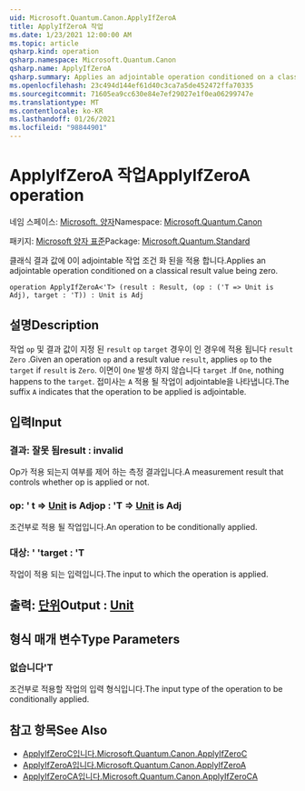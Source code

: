 ```yaml
---
uid: Microsoft.Quantum.Canon.ApplyIfZeroA
title: ApplyIfZeroA 작업
ms.date: 1/23/2021 12:00:00 AM
ms.topic: article
qsharp.kind: operation
qsharp.namespace: Microsoft.Quantum.Canon
qsharp.name: ApplyIfZeroA
qsharp.summary: Applies an adjointable operation conditioned on a classical result value being zero.
ms.openlocfilehash: 23c494d144ef61d40c3ca7a5de452472ffa70335
ms.sourcegitcommit: 71605ea9cc630e84e7ef29027e1f0ea06299747e
ms.translationtype: MT
ms.contentlocale: ko-KR
ms.lasthandoff: 01/26/2021
ms.locfileid: "98844901"
---
```

# <a name="applyifzeroa-operation"></a><span data-ttu-id="a7f56-102">ApplyIfZeroA 작업</span><span class="sxs-lookup"><span data-stu-id="a7f56-102">ApplyIfZeroA operation</span></span>

<span data-ttu-id="a7f56-103">네임 스페이스: [Microsoft. 양자](xref:Microsoft.Quantum.Canon)</span><span class="sxs-lookup"><span data-stu-id="a7f56-103">Namespace: [Microsoft.Quantum.Canon](xref:Microsoft.Quantum.Canon)</span></span>

<span data-ttu-id="a7f56-104">패키지: [Microsoft 양자 표준](https://nuget.org/packages/Microsoft.Quantum.Standard)</span><span class="sxs-lookup"><span data-stu-id="a7f56-104">Package: [Microsoft.Quantum.Standard](https://nuget.org/packages/Microsoft.Quantum.Standard)</span></span>


<span data-ttu-id="a7f56-105">클래식 결과 값에 0이 adjointable 작업 조건 화 된을 적용 합니다.</span><span class="sxs-lookup"><span data-stu-id="a7f56-105">Applies an adjointable operation conditioned on a classical result value being zero.</span></span>

```qsharp
operation ApplyIfZeroA<'T> (result : Result, (op : ('T => Unit is Adj), target : 'T)) : Unit is Adj
```


## <a name="description"></a><span data-ttu-id="a7f56-106">설명</span><span class="sxs-lookup"><span data-stu-id="a7f56-106">Description</span></span>

<span data-ttu-id="a7f56-107">작업 `op` 및 결과 값이 지정 된 `result` `op` `target` 경우이 인 경우에 적용 됩니다 `result` `Zero` .</span><span class="sxs-lookup"><span data-stu-id="a7f56-107">Given an operation `op` and a result value `result`, applies `op` to the `target` if `result` is `Zero`.</span></span> <span data-ttu-id="a7f56-108">이면이 `One` 발생 하지 않습니다 `target` .</span><span class="sxs-lookup"><span data-stu-id="a7f56-108">If `One`, nothing happens to the `target`.</span></span>
<span data-ttu-id="a7f56-109">접미사는 `A` 적용 될 작업이 adjointable을 나타냅니다.</span><span class="sxs-lookup"><span data-stu-id="a7f56-109">The suffix `A` indicates that the operation to be applied is adjointable.</span></span>

## <a name="input"></a><span data-ttu-id="a7f56-110">입력</span><span class="sxs-lookup"><span data-stu-id="a7f56-110">Input</span></span>

### <a name="result--__invalidresult__"></a><span data-ttu-id="a7f56-111">결과: __잘못 <Result> 됨__</span><span class="sxs-lookup"><span data-stu-id="a7f56-111">result : __invalid<Result>__</span></span>

<span data-ttu-id="a7f56-112">Op가 적용 되는지 여부를 제어 하는 측정 결과입니다.</span><span class="sxs-lookup"><span data-stu-id="a7f56-112">A measurement result that controls whether op is applied or not.</span></span>


### <a name="op--t--unit--is-adj"></a><span data-ttu-id="a7f56-113">op: ' t => [Unit](xref:microsoft.quantum.lang-ref.unit)  is Adj</span><span class="sxs-lookup"><span data-stu-id="a7f56-113">op : 'T => [Unit](xref:microsoft.quantum.lang-ref.unit)  is Adj</span></span>

<span data-ttu-id="a7f56-114">조건부로 적용 될 작업입니다.</span><span class="sxs-lookup"><span data-stu-id="a7f56-114">An operation to be conditionally applied.</span></span>


### <a name="target--t"></a><span data-ttu-id="a7f56-115">대상: ' '</span><span class="sxs-lookup"><span data-stu-id="a7f56-115">target : 'T</span></span>

<span data-ttu-id="a7f56-116">작업이 적용 되는 입력입니다.</span><span class="sxs-lookup"><span data-stu-id="a7f56-116">The input to which the operation is applied.</span></span>



## <a name="output--unit"></a><span data-ttu-id="a7f56-117">출력: [단위](xref:microsoft.quantum.lang-ref.unit)</span><span class="sxs-lookup"><span data-stu-id="a7f56-117">Output : [Unit](xref:microsoft.quantum.lang-ref.unit)</span></span>



## <a name="type-parameters"></a><span data-ttu-id="a7f56-118">형식 매개 변수</span><span class="sxs-lookup"><span data-stu-id="a7f56-118">Type Parameters</span></span>

### <a name="t"></a><span data-ttu-id="a7f56-119">없습니다</span><span class="sxs-lookup"><span data-stu-id="a7f56-119">'T</span></span>

<span data-ttu-id="a7f56-120">조건부로 적용할 작업의 입력 형식입니다.</span><span class="sxs-lookup"><span data-stu-id="a7f56-120">The input type of the operation to be conditionally applied.</span></span>

## <a name="see-also"></a><span data-ttu-id="a7f56-121">참고 항목</span><span class="sxs-lookup"><span data-stu-id="a7f56-121">See Also</span></span>

- [<span data-ttu-id="a7f56-122">ApplyIfZeroC입니다.</span><span class="sxs-lookup"><span data-stu-id="a7f56-122">Microsoft.Quantum.Canon.ApplyIfZeroC</span></span>](xref:Microsoft.Quantum.Canon.ApplyIfZeroC)
- [<span data-ttu-id="a7f56-123">ApplyIfZeroA입니다.</span><span class="sxs-lookup"><span data-stu-id="a7f56-123">Microsoft.Quantum.Canon.ApplyIfZeroA</span></span>](xref:Microsoft.Quantum.Canon.ApplyIfZeroA)
- [<span data-ttu-id="a7f56-124">ApplyIfZeroCA입니다.</span><span class="sxs-lookup"><span data-stu-id="a7f56-124">Microsoft.Quantum.Canon.ApplyIfZeroCA</span></span>](xref:Microsoft.Quantum.Canon.ApplyIfZeroCA)